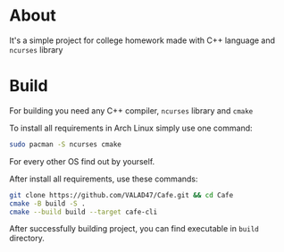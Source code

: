 # About
It's a simple project for college homework made with C++ language and `ncurses` library
# Build
For building you need any C++ compiler, `ncurses` library and `cmake`

To install all requirements in Arch Linux simply use one command:
```sh
sudo pacman -S ncurses cmake
```
For every other OS find out by yourself.

After install all requirements, use these commands:
```sh
git clone https://github.com/VALAD47/Cafe.git && cd Cafe
cmake -B build -S .
cmake --build build --target cafe-cli
```

After successfully building project, you can find executable in `build` directory.
